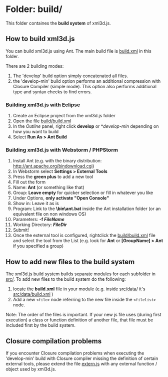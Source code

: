 Folder: build/
========

This folder containes the **build system** of xml3d.js.

## How to build xml3d.js

You can build xml3d.js using Ant. The main build file is [build.xml](build.xml) in this folder.

There are 2 building modes: 

1. The 'develop' build option simply concatenated all files. 
2. the 'develop-min' build option performs an additional compression with Closure Compiler (simple mode). This option also performs additional type and syntax checks to find errors.

### Building xml3d.js with Eclipse

1. Create an Eclipse project from the xml3d.js folder
2. Open the file [build/build.xml](build.xml)
3. In the *Outline* panel, right click **develop** or **develop-min* depending on how you want to build
4. Select **Run As > Ant Build**

### Building xml3d.js with Webstorm / PHPStorm

1. Install Ant (e.g. with the binary distribution: http://ant.apache.org/bindownload.cgi)
2. In Webstorm select **Settings > External Tools**
3. Press the **green plus** to add a new tool
4. Fill out the form
  1. Name: **Ant** (or something like that)
  2. Group: **Leave empty** for quicker selection or fill in whatever you like
  3. Under Options, **only activate "Open Console"**
  4. Show in: Leave it as is
  5. Program: Link to the **\bin\ant.bat** inside the Ant installation folder (or an equivalent file on non windows OS)
  6. Parameters: **-f $FileName$**
  7. Working Directory: **$FileDir$**
  8. Submit!
5. Once the external tool is configured, rightclick the [build/build.xml](build.xml) file and select the tool from the List (e.g. look for **Ant** or **[GroupName] > Ant** if you specified a group)

## How to add new files to the build system

The xml3d.js build system builds separate modules for each subfolder in  [src/](../src/).
To add new files to the build system do the following:

1. locate the **build.xml** file in your module (e.g. inside [src/data/](../src/data/) it's [src/data/build.xml](../src/data/build.xml) )
2. Add a new ``<file>`` node referring to the new file inside the ``<filelist>`` node.

Note: The order of the files is important. If your new js file uses (during first execution) a class or function definition of another file, that file must be included first by the build system.

## Closure compilation problems

If you encounter Closure compilation problems when executing the 'develop-min' build with Closure compiler missing the definition of certain external tools, please extend the file [extern.js](extern.js) with any external function / object used by xml3d.js.
